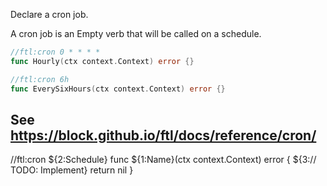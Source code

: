 Declare a cron job.

A cron job is an Empty verb that will be called on a schedule. 

```go
//ftl:cron 0 * * * *
func Hourly(ctx context.Context) error {}

//ftl:cron 6h
func EverySixHours(ctx context.Context) error {}
```

See https://block.github.io/ftl/docs/reference/cron/
---

//ftl:cron ${2:Schedule}
func ${1:Name}(ctx context.Context) error {
	${3:// TODO: Implement}
	return nil
}
